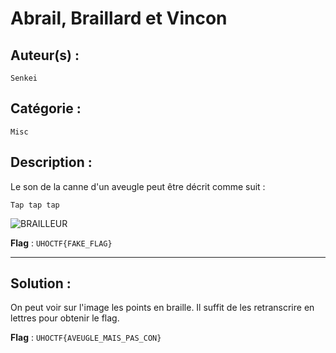 # Abrail, Braillard et Vincon

## Auteur(s) :
`Senkei`

## Catégorie :
`Misc`

## Description :
Le son de la canne d'un aveugle peut être décrit comme suit :

`Tap tap tap`

![BRAILLEUR](https://i.imgur.com/vdJOQXz.png)

**Flag** :  `UHOCTF{FAKE_FLAG}`

---

## Solution :

On peut voir sur l'image les points en braille. Il suffit de les retranscrire en lettres pour obtenir le flag.

**Flag** :  `UHOCTF{AVEUGLE_MAIS_PAS_CON}`